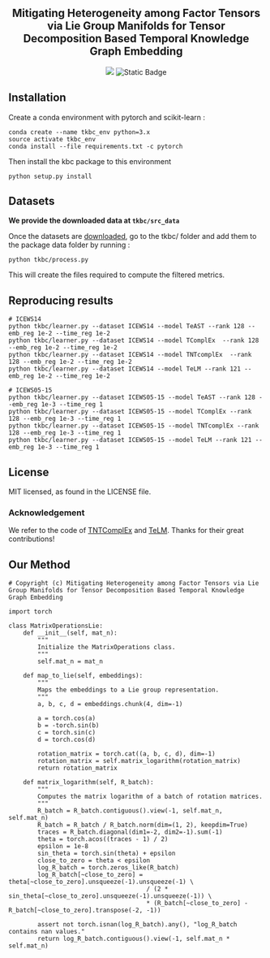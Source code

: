 <h2 align="center">
Mitigating Heterogeneity among Factor Tensors via Lie Group Manifolds for Tensor Decomposition Based Temporal Knowledge Graph Embedding
</h2>

<p align="center">
  <img src="https://img.shields.io/badge/PyTorch-%23EE4C2C.svg?e&logo=PyTorch&logoColor=white">
  <img alt="Static Badge" src="https://img.shields.io/badge/License-MIT-green">
</p>



## Installation
Create a conda environment with pytorch and scikit-learn :
```
conda create --name tkbc_env python=3.x
source activate tkbc_env
conda install --file requirements.txt -c pytorch
```

Then install the kbc package to this environment
```
python setup.py install
```

## Datasets

**We provide the downloaded data at `tkbc/src_data`**

Once the datasets are [downloaded](https://github.com/facebookresearch/tkbc/blob/main/tkbc/scripts/download_data.sh), go to the tkbc/ folder and add them to the package data folder by running :



```
python tkbc/process.py
```
This will create the files required to compute the filtered metrics.

## Reproducing results



```
# ICEWS14
python tkbc/learner.py --dataset ICEWS14 --model TeAST --rank 128 --emb_reg 1e-2 --time_reg 1e-2
python tkbc/learner.py --dataset ICEWS14 --model TComplEx  --rank 128 --emb_reg 1e-2 --time_reg 1e-2
python tkbc/learner.py --dataset ICEWS14 --model TNTcomplEx  --rank 128 --emb_reg 1e-2 --time_reg 1e-2
python tkbc/learner.py --dataset ICEWS14 --model TeLM --rank 121 --emb_reg 1e-2 --time_reg 1e-2

# ICEWS05-15
python tkbc/learner.py --dataset ICEWS05-15 --model TeAST --rank 128 --emb_reg 1e-3 --time_reg 1
python tkbc/learner.py --dataset ICEWS05-15 --model TComplEx --rank 128 --emb_reg 1e-3 --time_reg 1
python tkbc/learner.py --dataset ICEWS05-15 --model TNTcomplEx --rank 128 --emb_reg 1e-3 --time_reg 1
python tkbc/learner.py --dataset ICEWS05-15 --model TeLM --rank 121 --emb_reg 1e-3 --time_reg 1
```





## License
MIT licensed, as found in the LICENSE file.


### Acknowledgement
We refer to the code of [TNTComplEx](https://github.com/facebookresearch/tkbc) and [TeLM](https://github.com/soledad921/TeLM). Thanks for their great contributions!

## Our Method

```
# Copyright (c) Mitigating Heterogeneity among Factor Tensors via Lie Group Manifolds for Tensor Decomposition Based Temporal Knowledge Graph Embedding

import torch

class MatrixOperationsLie:
    def __init__(self, mat_n):
        """
        Initialize the MatrixOperations class.
        """
        self.mat_n = mat_n

    def map_to_lie(self, embeddings):
        """
        Maps the embeddings to a Lie group representation.
        """
        a, b, c, d = embeddings.chunk(4, dim=-1)
        
        a = torch.cos(a)
        b = -torch.sin(b)
        c = torch.sin(c)
        d = torch.cos(d)
        
        rotation_matrix = torch.cat((a, b, c, d), dim=-1)
        rotation_matrix = self.matrix_logarithm(rotation_matrix)
        return rotation_matrix

    def matrix_logarithm(self, R_batch):
        """
        Computes the matrix logarithm of a batch of rotation matrices.
        """
        R_batch = R_batch.contiguous().view(-1, self.mat_n, self.mat_n)
        R_batch = R_batch / R_batch.norm(dim=(1, 2), keepdim=True)
        traces = R_batch.diagonal(dim1=-2, dim2=-1).sum(-1)
        theta = torch.acos((traces - 1) / 2)
        epsilon = 1e-8
        sin_theta = torch.sin(theta) + epsilon
        close_to_zero = theta < epsilon
        log_R_batch = torch.zeros_like(R_batch)
        log_R_batch[~close_to_zero] = theta[~close_to_zero].unsqueeze(-1).unsqueeze(-1) \
                                      / (2 * sin_theta[~close_to_zero].unsqueeze(-1).unsqueeze(-1)) \
                                      * (R_batch[~close_to_zero] - R_batch[~close_to_zero].transpose(-2, -1))

        assert not torch.isnan(log_R_batch).any(), "log_R_batch contains nan values."
        return log_R_batch.contiguous().view(-1, self.mat_n * self.mat_n)

```
